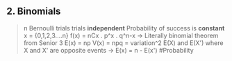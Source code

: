 ## 2. Binomials
> n Bernoulli trials
> trials **independent**
> Probability of success is **constant**
> x = {0,1,2,3....n} 
> f(x) = nCx . p^x . q^n-x -> Literally binomial theorem from Senior 3
> E(x) = np
> V(x) = npq = variation^2
> E(X) and E(X') where X and X' are opposite events -> E(x) = n - E(x')
#Probability 
